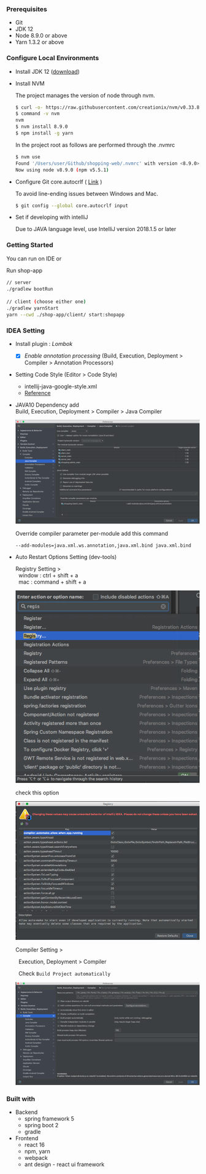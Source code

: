 ### Prerequisites
* Git
* JDK 12
* Node 8.9.0 or above
* Yarn 1.3.2 or above

### Configure Local Environments
- Install JDK 12 ([download](http://www.oracle.com/technetwork/java/javase/downloads/index.html))
- Install NVM

  The project manages the version of node through nvm.
  ```bash
  $ curl -o- https://raw.githubusercontent.com/creationix/nvm/v0.33.8/install.sh | bash
  $ command -v nvm
  nvm
  $ nvm install 8.9.0
  $ npm install -g yarn
  ```
  In the project root as follows are performed through the .nvmrc
  ```bash
  $ nvm use
  Found '/Users/user/Github/shopping-web/.nvmrc' with version <8.9.0>
  Now using node v8.9.0 (npm v5.5.1)
  ```
- Configure Git core.autocrlf ( [Link](https://git-scm.com/book/ko/v1/Git%EB%A7%9E%EC%B6%A4-Git-%EC%84%A4%EC%A0%95%ED%95%98%EA%B8%B0#%EC%86%8C%EC%8A%A4-%ED%8F%AC%EB%A7%B7%EA%B3%BC-%EA%B3%B5%EB%B0%B1) )
  
  To avoid line-ending issues between Windows and Mac.
  ```bash
  $ git config --global core.autocrlf input
  ```
  

- Set if developing with intelliJ 
 
   Due to JAVA language level, use IntelliJ version 2018.1.5 or later
   
  
### Getting Started
You can run on IDE or

Run shop-app
```bash
// server
./gradlew bootRun

// client (choose either one)
./gradlew yarnStart
yarn --cwd ./shop-app/client/ start:shopapp
```
 
  
### IDEA Setting
  - Install plugin : *Lombok*
    - [x] *Enable annotation processing* (Build, Execution, Deployment > Compiler > Annotation Processors)
  - Setting Code Style (Editor > Code Style)
    - intellij-java-google-style.xml
    - [Reference](https://google.github.io/styleguide/javaguide.html)
    
  - JAVA10 Dependency add   
    Build, Execution, Deployment > Compiler > Java Compiler 
                
       ![intelliJ.png](docs/intelliJ.png)
       
       Override compiler parameter per-module add this command
       ```bash
       --add-modules=java.xml.ws.annotation,java.xml.bind java.xml.bind
       ```
   - Auto Restart Options Setting (dev-tools)
    
     Registry Setting > <br> 
          &nbsp;&nbsp;window : ctrl + shift + a <br>
          &nbsp;&nbsp;mac : command + shift + a
       
       ![intelliJ-registry1.png](docs/intelliJ-registry1.png)
       
       check this option 
        
       ![intelliJ-registry2.png](docs/intelliJ-registry2.png)
       
     Compiler Setting > 
       
       &nbsp;&nbsp;Execution, Deployment > Compiler 
       
       &nbsp;&nbsp;Check  `Build Project automatically`
          
       ![intelliJ-registry3.png](docs/intelliJ-registry3.png)
       
    
### Built with
- Backend
  - spring framework 5
  - spring boot 2
  - gradle  
- Frontend 
  - react 16
  - npm, yarn
  - webpack
  - ant design - react ui framework
